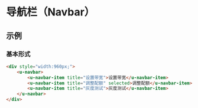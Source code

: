# 导航栏（Navbar）

## 示例
### 基本形式

``` html
<div style="width:960px;">
    <u-navbar>
        <u-navbar-item title="设置带宽">设置带宽</u-navbar-item>
        <u-navbar-item title="调整配额" selected>调整配额</u-navbar-item>
        <u-navbar-item title="灰度测试">灰度测试</u-navbar-item>
    </u-navbar>
</div>
```
